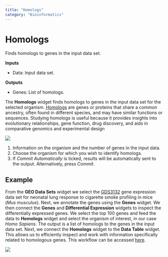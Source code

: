 ```yaml
---
title: "Homologs"
category: "Bioinformatics"
---
```

Homologs
============

Finds homologs to genes in the input data set.


**Inputs**
- Data: Input data set.

**Outputs**
- Genes: List of homologs.


The **Homologs** widget finds homologs to genes in the input data set for the selected organism. [Homologs](https://en.wikipedia.org/wiki/Sequence_homology) are genes or proteins that share a common ancestry, often found in different species, and may have similar functions or sequences. Studying homologs is useful because it provides insights into evolutionary relationships, gene function, drug discovery, and aids in comparative genomics and experimental design

![](../images/homologs/Homologs-stamped.png)

1. Information on the organism and the number of genes in the input data.
2. Choose the organism for which you wish to identify homologs.
3. If *Commit Automatically* is ticked, results will be automatically sent to the output. Alternatively, press *Commit*.

Example
-------

From the **GEO Data Sets** widget we select the [GDS3132](https://pubmed.ncbi.nlm.nih.gov/17975176/) gene expression data set for neonatal lung response to cigarette smoke profiling in mice (*Mus musculus*). Next, we annotate the genes using the **Genes** widget. We then connect the **Genes** and **Differential Expression** widgets to inspect the differentially expressed genes. We select the top 100 genes and feed the data to **Homologs** widget and select the organism of interest, in our case *Homo Sapiens*. The output is a list of homologs to the genes in the input data set. Next, we connect the **Homologs** widget to the **Data Table** widget. This allows us to efficiently inspect and work with information specifically related to homologous genes. This workflow can be accessed [here](https://download.biolab.si/download/files/workflows/orange/bioinformatics_homologs.ows).


![](../images/homologs/Homologs-Example.png)